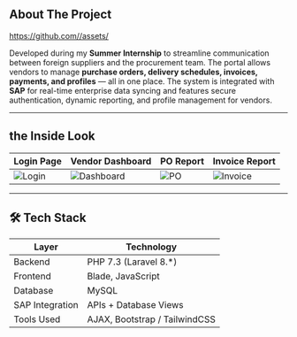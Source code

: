 ## About The Project

https://github.com//assets/

Developed during my **Summer Internship** to streamline communication between foreign suppliers and the procurement team. The portal allows vendors to manage **purchase orders, delivery schedules, invoices, payments, and profiles** — all in one place.
The system is integrated with **SAP** for real-time enterprise data syncing and features secure authentication, dynamic reporting, and profile management for vendors.

---

## the Inside Look

| Login Page | Vendor Dashboard | PO Report | Invoice Report |
|------------|------------------|-----------|----------------|
| ![Login](public/screenshots/login.png) | ![Dashboard](public/screenshots/dashboard.png) | ![PO](public/screenshots/po_report.png) | ![Invoice](public/screenshots/invoice_report.png) |

---

## 🛠️ Tech Stack

| Layer       | Technology             |
|-------------|-------------------------|
| Backend     | PHP 7.3 (Laravel 8.*)     |
| Frontend    | Blade, JavaScript       |
| Database    | MySQL                   |
| SAP Integration | APIs + Database Views |
| Tools Used  | AJAX, Bootstrap / TailwindCSS  |


